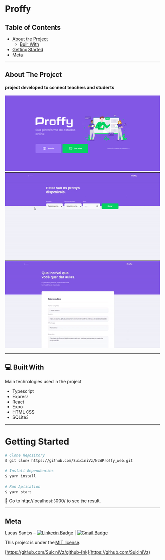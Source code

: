 # Proffy

## Table of Contents

* [About the Project](#about-the-project)
  * [Built With](#computer-built-with)
* [Getting Started](#getting-started)
* [Meta](#meta)

---

<!-- ABOUT THE PROJECT -->
## About The Project

#### project developed to connect teachers and students

<img src="./gitImg/LandingPage.png" width="800px">
<img src="./gitImg/Study.gif" width="800px">
<img src="./gitImg/GiveClasses.gif" width="800px"> 

---

## :computer: Built With

Main technologies used in the project

* Typescript  
* Express
* React    
* Expo
* HTML CSS
* SQLite3

---

<!-- GETTING STARTED -->
# Getting Started

```bash
# Clone Repository
$ git clone https://github.com/SuiciniVz/NLWProffy_web.git

# Install Dependencies
$ yarn install

# Run Aplication
$ yarn start
```
:eyes: Go to http://localhost:3000/ to see the result.

---

## Meta

Lucas Santos – [![Linkedin Badge](https://img.shields.io/badge/-LucasSantos-blue?style=flat-square&logo=Linkedin&logoColor=white&link=https://linkedin.com/in/lucas-santos-4519aa1b0/)](https://www.linkedin.com/in/lucas-santos-4519aa1b0/) 
| 
[![Gmail Badge](https://img.shields.io/badge/-lucasparaipaba113@gmail.com-c14438?style=flat-square&logo=Gmail&logoColor=white&link=mailto:lucasparaipaba113@gmail.com)](mailto:lucasparaipaba113@gmail.com)

This project is under the [MIT license](./LICENSE).

[https://github.com/SuiciniVz/github-link](https://github.com/SuiciniVz)

